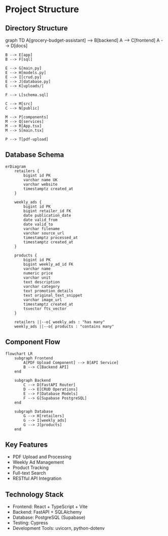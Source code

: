 # Project Structure

## Directory Structure

graph TD
A[grocery-budget-assistant] --> B[backend]
A --> C[frontend]
A --> D[docs]

    B --> E[app]
    B --> F[sql]

    E --> G[main.py]
    E --> H[models.py]
    E --> I[crud.py]
    E --> J[database.py]
    E --> K[uploads/]

    F --> L[schema.sql]

    C --> M[src]
    C --> N[public]

    M --> P[components]
    M --> Q[services]
    M --> R[App.tsx]
    M --> S[main.tsx]

    P --> T[pdf-upload]

## Database Schema

```mermaid
erDiagram
    retailers {
        bigint id PK
        varchar name UK
        varchar website
        timestamptz created_at
    }

    weekly_ads {
        bigint id PK
        bigint retailer_id FK
        date publication_date
        date valid_from
        date valid_to
        varchar filename
        varchar source_url
        timestamptz processed_at
        timestamptz created_at
    }

    products {
        bigint id PK
        bigint weekly_ad_id FK
        varchar name
        numeric price
        varchar unit
        text description
        varchar category
        text promotion_details
        text original_text_snippet
        varchar image_url
        timestamptz created_at
        tsvector fts_vector
    }

    retailers ||--o{ weekly_ads : "has many"
    weekly_ads ||--o{ products : "contains many"
```

## Component Flow

```mermaid
flowchart LR
    subgraph Frontend
        A[PDF Upload Component] --> B[API Service]
        B --> C[Backend API]
    end

    subgraph Backend
        C --> D[FastAPI Router]
        D --> E[CRUD Operations]
        E --> F[Database Models]
        F --> G[Supabase PostgreSQL]
    end

    subgraph Database
        G --> H[retailers]
        G --> I[weekly_ads]
        G --> J[products]
    end
```

## Key Features

- PDF Upload and Processing
- Weekly Ad Management
- Product Tracking
- Full-text Search
- RESTful API Integration

## Technology Stack

- Frontend: React + TypeScript + Vite
- Backend: FastAPI + SQLAlchemy
- Database: PostgreSQL (Supabase)
- Testing: Cypress
- Development Tools: uvicorn, python-dotenv
